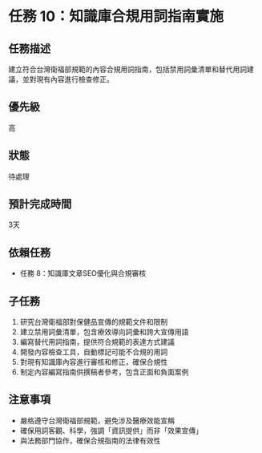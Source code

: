 # 任務 10：知識庫合規用詞指南實施

## 任務描述
建立符合台灣衛福部規範的內容合規用詞指南，包括禁用詞彙清單和替代用詞建議，並對現有內容進行檢查修正。

## 優先級
高

## 狀態
待處理

## 預計完成時間
3天

## 依賴任務
- 任務 8：知識庫文章SEO優化與合規審核

## 子任務
1. 研究台灣衛福部對保健品宣傳的規範文件和限制
2. 建立禁用詞彙清單，包含療效導向詞彙和誇大宣傳用語
3. 編寫替代用詞指南，提供符合規範的表達方式建議
4. 開發內容檢查工具，自動標記可能不合規的用詞
5. 對現有知識庫內容進行審核和修正，確保合規性
6. 制定內容編寫指南供撰稿者參考，包含正面和負面案例

## 注意事項
- 嚴格遵守台灣衛福部規範，避免涉及醫療效能宣稱
- 確保用詞客觀、科學，強調「資訊提供」而非「效果宣傳」
- 與法務部門協作，確保合規指南的法律有效性 